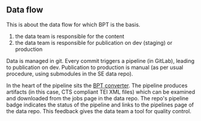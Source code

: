 ## Data flow

This is about the data flow for which BPT is the basis.

1. the data team is responsible for the content
2. the data team is responsible for publication on dev (staging) or production

Data is managed in git. Every commit triggers a pipeline (in GitLab), leading to publication on dev. Publication to production is manual (as per usual procedure, using submodules in the SE data repo).

In the heart of the pipeline sits the [BPT converter](https://gitlab.com/brillpublishers/code/bpt-converter). The pipeline produces artifacts (in this case, CTS compliant TEI XML files) which can be examined and downloaded from the jobs page in the data repo. The repo's pipeline badge indicates the status of the pipeline and links to the pipelines page of the data repo. This feedback gives the data team a tool for quality control.
